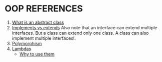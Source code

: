 # OOP REFERENCES


1. [What is an abstract class](https://stackoverflow.com/questions/1320745/abstract-class-in-java) 
2. [Implements vs extends](https://www.quora.com/What-is-the-difference-between-implements-and-extends) Also note that an interface can extend multiple interfaces.  But a class can extend only one class.  A class can also implement multiple interfaces!. 
3. [Polymorphism](https://www.tutorialspoint.com/java/java_polymorphism.htm)
4. [Lambdas](http://tutorials.jenkov.com/java/lambda-expressions.html)
    + [Why to use them](https://dzone.com/articles/why-we-need-lambda-expressions)









